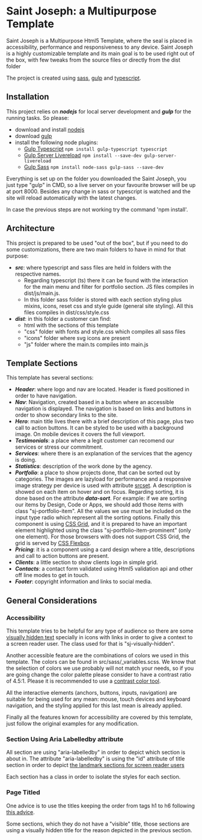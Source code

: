 # Saint Joseph: a Multipurpose Template

Saint Joseph is a Multipurpose Html5 Template, where the seal is placed in accessibility, performance and responsiveness to any device. Saint Joseph is a highly customizable template and its main goal is to be used right out of the box, with few tweaks from the source files or directly from the dist folder

The project is created using [sass](https://sass-lang.com/), [gulp](https://gulpjs.com/) and [typescript](https://www.typescriptlang.org/).

## Installation

This project relies on ***nodejs*** for local server development and ***gulp*** for the running tasks. 
So please:
* download and install [nodejs](https://nodejs.org/) 
* download [gulp](https://gulpjs.com/)
* install the following node plugins:
    * [Gulp Typescript](https://www.npmjs.com/package/gulp-typescript) `npm install gulp-typescript typescript`
    * [Gulp Server Livereload](https://www.npmjs.com/package/gulp-server-livereload) `npm install --save-dev gulp-server-livereload`
    * [Gulp Sass](https://www.npmjs.com/package/gulp-sass) `npm install node-sass gulp-sass --save-dev`

Everything is set up on the folder you downloaded the Saint Joseph, you just type "gulp" in CMD, so a live server on your favourite browser will be up at port 8000. Besides any change in sass or typescript is watched and the site will reload automatically with the latest changes.

In case the previous steps are not working try the command 'npm install'.

## Architecture

This project is prepared to be used "out of the box", but if you need to do some customizations, there are two main folders to have in mind for that purpose:
* ***src***: where typescript and sass files are held in folders with the respective names. 
    * Regarding typescript (ts) there it can be found with the interaction for the main menu and filter for portfolio section. JS files compiles in dist/js/main.js. 
    * In this folder sass folder is stored with each section styling plus mixins, icons, reset css and style guide (general site styling). All this files compiles in dist/css/style.css
* ***dist***: in this folder a customer can find:
    *  html with the sections of this template
    *  "css" folder with fonts and style.css which compiles all sass files
    *  "icons" folder where svg icons are present
    * "js" folder where the main.ts compiles into main.js


## Template Sections

This template has several sections:

* ***Header***: where logo and nav are located. Header is fixed positioned in order to have navigation. 
* ***Nav***: Navigation, created based in a button where an accessible navigation is displayed. The navigation is based on links and buttons in order to show secondary links to the site.
* ***Hero***: main title lives there with a brief description of this page, plus two call to action buttons. It can be styled to be used with a background image. On mobile devices it covers the full viewport. 
* ***Testimonials***: a place where a legit customer can recomend our services or stress our commitment.
* ***Services***: where there is an explanation of the services that the agency is doing.
* ***Statistics***: description of the work done by the agency.
* ***Portfolio***:  a place to show projects done, that can be sorted out by categories. The images are lazyload for performance and a responsive image strategy per device is used with attribute [srcset](https://developer.mozilla.org/en-US/docs/Learn/HTML/Multimedia_and_embedding/Responsive_images#resolution_switching_different_sizes).  A description is showed on each item on hover and on focus. Regarding sorting, it is done based on the attribute ***data-sort***. For example: if we are sorting our items by Design, Code or Apps, we should add those items with class "sj-portfolio-item". All the values we use must be included on the input type radio which represent all the sorting options. Finally this component is using [CSS Grid](https://developer.mozilla.org/en-US/docs/Web/CSS/CSS_Grid_Layout), and it is prepared to have an important element highlighted using the class "sj-portfolio-item-prominent" (only one element). For those browsers with does not support CSS Grid, the grid is served by [CSS Flexbox](https://developer.mozilla.org/en-US/docs/Learn/CSS/CSS_layout/Flexbox).
* ***Pricing***: it is a component using a card design where a title, descriptions and call to action buttons are present.
* ***Clients***: a little section to show clients logo in simple grid.
* ***Contacts***: a contact form validated using Html5 validation api and other off line modes to get in touch.
* ***Footer***: copyright information and links to social media. 

## General Considerations

### Accessibility

This template tries to be helpful for any type of audience so there are some [visually hidden text](https://webaim.org/techniques/css/invisiblecontent/#offscreen) specially in icons with links in order to give a context to a screen reader user. The class used for that is "sj-visually-hidden". 

Another accessible feature are the combinations of colors we used in this template. The colors can be found in src/sass/_variables.scss. We know that the selection of colors we use probably will not match your needs, so if you are going change the color palette please consider to have a contrast ratio of 4.5:1. Please it is recommended to use a [contrast color tool](https://webaim.org/resources/contrastchecker/).

All the interactive elements (anchors, buttons, inputs, navigation) are suitable for being used for any mean: mouse, touch devices and keyboard navigation, and the styling applied for this last mean is already applied. 

Finally all the features known for accessibility are covered by this template, just follow the original examples for any modification.

### Section Using Aria Labelledby attribute

All section are using "aria-labelledby" in order to depict which section is about in. The attribute "aria-labelledby" is using the "id" attribute of title section in order to depict [the landmark sections for screen reader users](https://www.w3.org/TR/wai-aria-practices-1.1/examples/landmarks/index.html)

Each section has a class in order to isolate the styles for each section.

### Page Titled

One advice is to use the titles keeping the order from tags h1 to h6 following [this advice](https://developer.mozilla.org/en-US/docs/Web/HTML/Element/Heading_Elements).

Some sections, which they do not have a "visible" title, those sections are using a visually hidden title for the reason depicted in the previous section.

